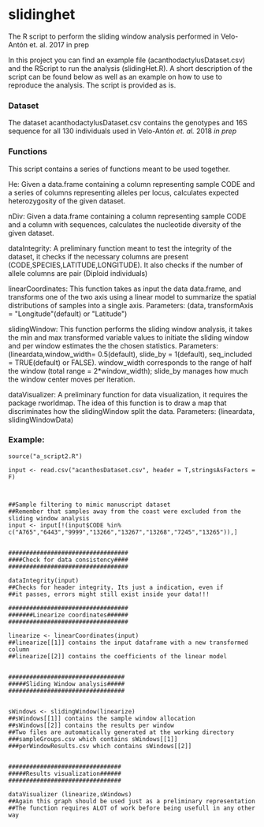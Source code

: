 <h1>slidinghet</h1>
The R script to perform the sliding window analysis performed in Velo-Antón et. al. 2017 in prep

In this project you can find an example file (acanthodactylusDataset.csv) and the RScript to run the analysis (slidingHet.R). A short description of the script can be found below as well as an example on how to use to reproduce the analysis. The script is provided as is.

<h3>Dataset</h3>
The dataset acanthodactylusDataset.csv contains the genotypes and 16S sequence for all 130 individuals used in Velo-Antón <em>et. al.</em> 2018 <em>in prep</em>

<h3>Functions</h3>

This script contains a series of functions meant to be used together.

He: Given a data.frame containing a column representing sample CODE and a series of columns representing alleles per locus, calculates expected heterozygosity of the given dataset.


nDiv: Given a data.frame containing a column representing sample CODE and a column with sequences, calculates the nucleotide diversity of the given dataset.


dataIntegrity: A preliminary function meant to test the integrity of the dataset, it checks if the necessary columns are present (CODE,SPECIES,LATITUDE,LONGITUDE). It also checks if the number of allele columns are pair (Diploid individuals)


linearCoordinates: This function takes as input the data data.frame, and transforms one of the two axis using a linear model to summarize the spatial distributions of samples into a single axis. Parameters: (data, transformAxis = "Longitude"(default) or "Latitude")


slidingWindow: This function performs the sliding window analysis, it takes the min and max transformed variable values to initiate the sliding window and per window estimates the the chosen statistics. Parameters: (lineardata,window_width= 0.5(default), slide_by = 1(default), seq_included = TRUE(default) or FALSE). window_width corresponds to the range of half the window (total range = 2*window_width); slide_by manages how much the window center moves per iteration.


dataVisualizer: A preliminary function for data visualization, it requires the package rworldmap. The idea of this function is to draw a map that discriminates how the slidingWindow split the data. Parameters: (lineardata, slidingWindowData)


<h3>Example:</h3>

```
source("a_script2.R")

input <- read.csv("acanthosDataset.csv", header = T,stringsAsFactors = F)



##Sample filtering to mimic manuscript dataset
##Remember that samples away from the coast were excluded from the sliding window analysis
input <- input[!(input$CODE %in% c("A765","6443","9999","13266","13267","13268","7245","13265")),]


##################################
####Check for data consistency####
##################################

dataIntegrity(input)                  
##Checks for header integrity. Its just a indication, even if 
##it passes, errors might still exist inside your data!!!

##################################
#######Linearize coordinates######
##################################

linearize <- linearCoordinates(input)
##linearize[[1]] contains the input dataframe with a new transformed column
##linearize[[2]] contains the coefficients of the linear model


#################################
#####Sliding Window analysis#####
#################################


sWindows <- slidingWindow(linearize)  
##sWindows[[1]] contains the sample window allocation
##sWindows[[2]] contains the results per window
##Two files are automatically generated at the working directory
###sampleGroups.csv which contains sWindows[[1]]
###perWindowResults.csv which contains sWindows[[2]]


################################
#####Results visualization######
################################

dataVisualizer (linearize,sWindows)  
##Again this graph should be used just as a preliminary representation
##The function requires ALOT of work before being usefull in any other way


```
